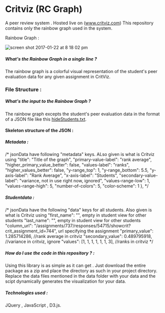 # Critviz (RC Graph)
A peer review system . Hosted live on (www.critviz.com) 
This repository contains only the rainbow graph used in the system.

Rainbow Graph :

![screen shot 2017-01-22 at 8 18 02 pm](https://cloud.githubusercontent.com/assets/9432757/22190371/107172e4-e0e0-11e6-9305-68f3d061b241.png)

##### What's the Rainbow Graph in a single line ? 
The rainbow graph is a colorful visual representation of the student's peer evaluation data for any given assignment in CritViz. 

### File Structure : 




##### What's the input to the Rainbow Graph ? 
The rainbow graph excepts the student's peer evaluation data in the format of a JSON file like this [hideStudents.txt](https://github.com/JaharshKotha/Critviz/files/722651/hideStudents.txt).

#### Skeleton structure of the JSON : 

##### Metadata : 
/* jsonData have following "metadata" keys. ALso given is what is Critviz using
 "title": "Title of the graph",
 "primary-value-label": "rank average",
 "higher_primary_value_better": false,
 "values-label": "ranks",
 "higher_values_better": false,
 "y-range_top": 1,
 "y-range_bottom": 5.5,
 "y-axis-label": "Rank Average",
 "x-axis-label": "Students",
 "secondary-value-label": "variance, not in use right now, ignored",
 "values-range-low": 1,
 "values-range-high": 5,
 "number-of-colors": 5,
 "color-scheme": 1
 },
 */

##### Studentdata : 
/* jsonData have the following "data" keys for all students. Also given is what is Critviz using
 "first_name": "", empty in student view for other students
 "last_name": "", empty in student view for other students
 "column_url": "/assignments/737/responses/54715/showcrit?crit_assignment_id=744", url specifying the assignment
 "primary_value": 1.285714286, //rank average in critviz
 "secondary_value": 0.489795918, //variance in critviz, ignore
 "values": [1, 1, 1, 1, 1, 1, 3], //ranks in critviz
 */
 
 
 ##### How do I use the code in this repository ? :
 
 Using this library is as simple as it can get . Just download the entire package as a zip and place the directory as such in your project directory. Replace the data files mentioned in the data folder with your data and the scipt dynamically generates the visualization for your data.
 
 
 
 ##### Technologies used : 
 
 JQuery , JavaScript , D3.js.
 
 
 
 
 
